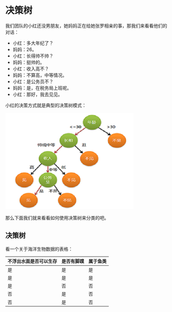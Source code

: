 # 决策树

我们团队的小红还没男朋友，她妈妈正在给她张罗相亲的事，那我们来看看他们的对话：

- 小红：多大年纪了？
- 妈妈：26。
- 小红：长得帅不帅？
- 妈妈：挺帅的。
- 小红：收入高不？
- 妈妈：不算高，中等情况。
- 小红：是公务员不？
- 妈妈：是，在税务局上班呢。
- 小红：那好，我去见见。

小红的决策方式就是典型的决策树模式：

![1](https://github.com/im-iron-man/data-analysis/blob/master/%E6%9C%BA%E5%99%A8%E5%AD%A6%E4%B9%A0/3/image/1.png)

那么下面我们就来看看如何使用决策树来分类的吧。

## 决策树

看一个关于海洋生物数据的表格：

|不浮出水面是否可以生存|是否有脚蹼|属于鱼类|
|----------------------|----------|--------|
|是                    |是        |是      |
|是                    |是        |是      |
|是                    |否        |否      |
|否                    |是        |否      |
|否                    |是        |否      |